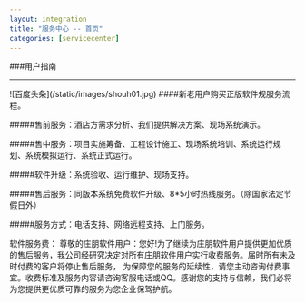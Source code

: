 ```yaml
---
layout: integration
title: "服务中心 -- 首页"
categories: [servicecenter]
---
```

###用户指南
<hr/>
![百度头条](/static/images/shouh01.jpg)
####新老用户购买正版软件规服务流程。
<p>
#####售前服务：酒店方需求分析、我们提供解决方案、现场系统演示。
<p>
#####售中服务：项目实施筹备、工程设计施工、现场系统培训、系统运行规划、系统模拟运行、系统正式运行。
<p>
#####软件升级：系统验收、运行维护、现场支持。
<p>
#####售后服务：同版本系统免费软件升级、8*5小时热线服务。（除国家法定节假日外）
<p>
#####服务方式：电话支持、网络远程支持、上门服务。
<p>
软件服务费：
尊敬的庄朋软件用户：您好!为了继续为庄朋软件用户提供更加优质的售后服务，我公司经研究决定对所有庄朋软件用户实行收费服务。届时所有未及时付费的客户将停止售后服务，
为保障您的服务的延续性，请您主动咨询付费事宜。收费标准及服务内容请咨询客服电话或QQ。感谢您的支持与信赖，我们必将为您提供更优质可靠的服务为您企业保驾护航。
